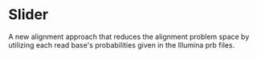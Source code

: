 # Slider

A new alignment approach  that reduces the alignment problem space by utilizing each read base's probabilities given in the Illumina prb files.
